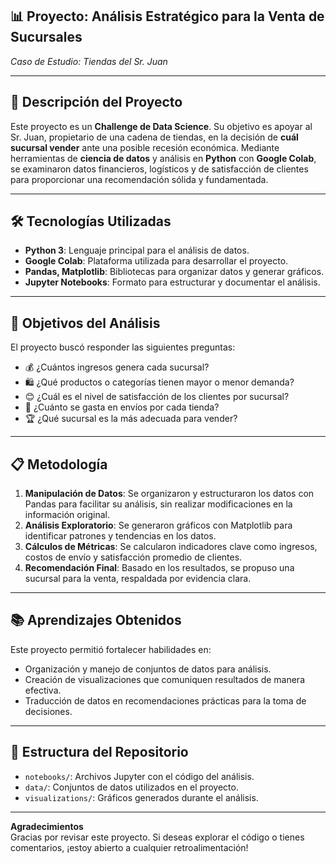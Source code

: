 ## 📊 Proyecto: Análisis Estratégico para la Venta de Sucursales  
*Caso de Estudio: Tiendas del Sr. Juan*

---

## 📝 Descripción del Proyecto  

Este proyecto es un **Challenge de Data Science**. Su objetivo es apoyar al Sr. Juan, propietario de una cadena de tiendas, en la decisión de **cuál sucursal vender** ante una posible recesión económica. Mediante herramientas de **ciencia de datos** y análisis en **Python** con **Google Colab**, se examinaron datos financieros, logísticos y de satisfacción de clientes para proporcionar una recomendación sólida y fundamentada.

---

## 🛠️ Tecnologías Utilizadas  

- **Python 3**: Lenguaje principal para el análisis de datos.  
- **Google Colab**: Plataforma utilizada para desarrollar el proyecto.  
- **Pandas, Matplotlib**: Bibliotecas para organizar datos y generar gráficos.  
- **Jupyter Notebooks**: Formato para estructurar y documentar el análisis.  

---

## 🎯 Objetivos del Análisis  

El proyecto buscó responder las siguientes preguntas:  
- 💰 ¿Cuántos ingresos genera cada sucursal?  
- 🛍️ ¿Qué productos o categorías tienen mayor o menor demanda?  
- 😊 ¿Cuál es el nivel de satisfacción de los clientes por sucursal?  
- 🚚 ¿Cuánto se gasta en envíos por cada tienda?  
- 🏆 ¿Qué sucursal es la más adecuada para vender?  

---

## 📋 Metodología  

1. **Manipulación de Datos**: Se organizaron y estructuraron los datos con Pandas para facilitar su análisis, sin realizar modificaciones en la información original.  
2. **Análisis Exploratorio**: Se generaron gráficos con Matplotlib para identificar patrones y tendencias en los datos.  
3. **Cálculos de Métricas**: Se calcularon indicadores clave como ingresos, costos de envío y satisfacción promedio de clientes.  
4. **Recomendación Final**: Basado en los resultados, se propuso una sucursal para la venta, respaldada por evidencia clara.  

---

## 📚 Aprendizajes Obtenidos  

Este proyecto permitió fortalecer habilidades en:  
- Organización y manejo de conjuntos de datos para análisis.  
- Creación de visualizaciones que comuniquen resultados de manera efectiva.  
- Traducción de datos en recomendaciones prácticas para la toma de decisiones.  

---

## 📂 Estructura del Repositorio  

- `notebooks/`: Archivos Jupyter con el código del análisis.  
- `data/`: Conjuntos de datos utilizados en el proyecto.  
- `visualizations/`: Gráficos generados durante el análisis.  

---

**Agradecimientos**  
Gracias por revisar este proyecto. Si deseas explorar el código o tienes comentarios, ¡estoy abierto a cualquier retroalimentación!

